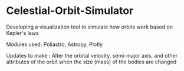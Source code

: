 # Celestial-Orbit-Simulator
Developing a visualization tool to simulate how orbits work based on Kepler's laws

Modules used: Poliastro, Astropy, Plotly

Updates to make : Alter the orbital velocity, semi-major axis, and other attributes of the orbit when the size (mass) of the bodies are changed
